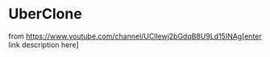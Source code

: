 # UberClone
from 
https://www.youtube.com/channel/UCllewj2bGdqB8U9Ld15INAg[enter link description here]
